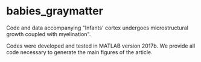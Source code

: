 # babies_graymatter
Code and data accompanying "Infants' cortex undergoes microstructural growth coupled with myelination".

Codes were developed and tested in MATLAB version 2017b. 
We provide all code necessary to generate the main figures of the article.
